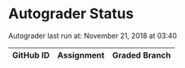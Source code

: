 # Autograder Status
Autograder last run at: November 21, 2018 at 03:40

| GitHub ID | Assignment | Graded Branch |
|-----------|------------|---------------|

